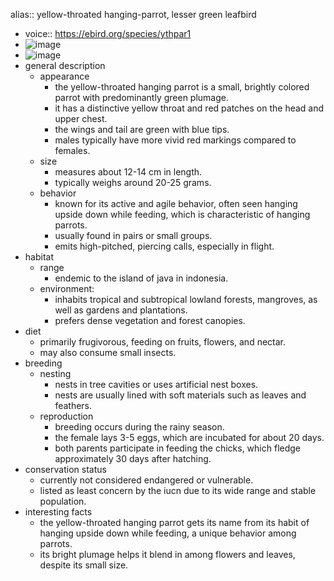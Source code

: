 alias:: yellow-throated hanging-parrot, lesser green leafbird

- voice:: https://ebird.org/species/ythpar1
- ![image](https://ipfs.io/ipfs/QmS9qQrdsZxJS3N46CSfHQqYXvjVCg16mgb9PqkU34FxzN)
- ![image](https://ipfs.io/ipfs/QmWHL6ZsQu32dYCC2msREa1x7HBCUU9PioKTu9JStDXdio)
- general description
	- appearance
		- the yellow-throated hanging parrot is a small, brightly colored parrot with predominantly green plumage.
		- it has a distinctive yellow throat and red patches on the head and upper chest.
		- the wings and tail are green with blue tips.
		- males typically have more vivid red markings compared to females.
	- size
		- measures about 12-14 cm in length.
		- typically weighs around 20-25 grams.
	- behavior
		- known for its active and agile behavior, often seen hanging upside down while feeding, which is characteristic of hanging parrots.
		- usually found in pairs or small groups.
		- emits high-pitched, piercing calls, especially in flight.
- habitat
	- range
		- endemic to the island of java in indonesia.
	- environment:
		- inhabits tropical and subtropical lowland forests, mangroves, as well as gardens and plantations.
		- prefers dense vegetation and forest canopies.
- diet
	- primarily frugivorous, feeding on fruits, flowers, and nectar.
	- may also consume small insects.
- breeding
	- nesting
		- nests in tree cavities or uses artificial nest boxes.
		- nests are usually lined with soft materials such as leaves and feathers.
	- reproduction
		- breeding occurs during the rainy season.
		- the female lays 3-5 eggs, which are incubated for about 20 days.
		- both parents participate in feeding the chicks, which fledge approximately 30 days after hatching.
- conservation status
	- currently not considered endangered or vulnerable.
	- listed as least concern by the iucn due to its wide range and stable population.
- interesting facts
	- the yellow-throated hanging parrot gets its name from its habit of hanging upside down while feeding, a unique behavior among parrots.
	- its bright plumage helps it blend in among flowers and leaves, despite its small size.